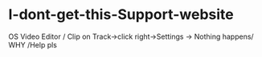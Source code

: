# I-dont-get-this-Support-website
OS Video Editor / Clip on Track->click right->Settings -> Nothing happens/ WHY /Help pls
